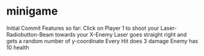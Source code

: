 # minigame
Initial Commit 
Features so far:
             Click on Player 1 to shoot your Laser-Radiobutton-Beam towards your X-Enemy
             Laser goes straight right and gets a random number of y-coordinate
             Every Hit does 3 damage
             Enemy has 10 health
